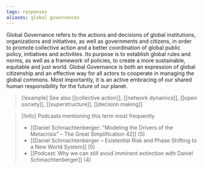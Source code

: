 ```yaml
---
tags: responses
aliases: global governances
---
```


Global Governance refers to the actions and decisions of global institutions, organizations and initiatives, as well as governments and citizens, in order to promote collective action and a better coordination of global public policy, initiatives and activities. Its purpose is to establish global rules and norms, as well as a framework of policies, to create a more sustainable, equitable and just world. Global Governance is both an expression of global citizenship and an effective way for all actors to cooperate in managing the global commons. Most importantly, it is an active embracing of our shared human responsibility for the future of our planet.

> [!example] See also
> [[collective action]], [[network dynamics]], [[open society]], [[superstructure]], [[decision making]]

> [!info] Podcasts mentioning this term most frequently
> * [[Daniel Schmachtenberger: "Modeling the Drivers of the Metacrisis” – The Great Simplification 42]] (5)
> * [[Daniel Schmachtenberger – Existential Risk and Phase Shifting to a New World System]] (5)
> * [[Podcast: Why we can still avoid imminent extinction with Daniel Schmachtenberger]] (4)